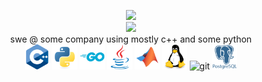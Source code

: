 <p align="center">
	<img src="https://github.com/fnky/fnky/raw/fnky/img/fan-1.gif" /><br>
	<img src="https://github.com/fnky/fnky/raw/fnky/img/welcome-fire.gif" /><br>
	swe @ some company using mostly c++ and some python<br>
	<img src="https://raw.githubusercontent.com/devicons/devicon/refs/heads/master/icons/cplusplus/cplusplus-original.svg" alt="cpp" width="40" height="40" />
	<img src="https://raw.githubusercontent.com/devicons/devicon/master/icons/python/python-original.svg" alt="python" width="40" height="40" />
	<img src="https://raw.githubusercontent.com/devicons/devicon/master/icons/go/go-original-wordmark.svg" alt="go" width="40" height="40" />
    	<img src="https://raw.githubusercontent.com/devicons/devicon/master/icons/java/java-original.svg" alt="java" width="40" height="40" />
	<img src="https://raw.githubusercontent.com/devicons/devicon/master/icons/matlab/matlab-original.svg" alt="matlab" width="40" height="40" />
    	<img src="https://raw.githubusercontent.com/devicons/devicon/master/icons/linux/linux-original.svg" alt="linux" width="40" height="40" />
	<img src="https://www.vectorlogo.zone/logos/git-scm/git-scm-icon.svg" alt="git" width="40" height="40"/>
    	<img src="https://raw.githubusercontent.com/devicons/devicon/master/icons/postgresql/postgresql-plain-wordmark.svg" alt="postgresql" width="40" height="40" />
</p>
